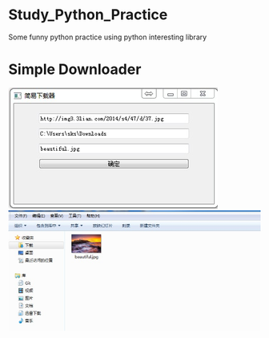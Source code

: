 # Study_Python_Practice
Some funny python practice using python interesting library

# Simple Downloader
![image](https://github.com/chinalinbin/Python_Practice/blob/master/Funny_Projects/Images/1.jpg)
![image](https://github.com/chinalinbin/Python_Practice/blob/master/Funny_Projects/Images/2.jpg)
